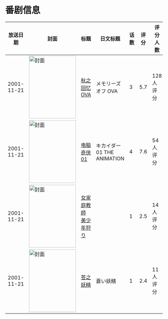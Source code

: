 # 番剧信息

|放送日期|封面|标题|日文标题|话数|评分|评分人数|
|---|---|---|---|---|---|---|
|2001-11-21|<img src="//lain.bgm.tv/pic/cover/c/74/56/23154_8XvUy.jpg" alt="封面" style="width:150px;height:200px;object-fit:cover;">|[秋之回忆 OVA](https://bangumi.tv/subject/23154)|メモリーズオフ OVA|3|5.7|128人评分|
|2001-11-21|<img src="//lain.bgm.tv/pic/cover/c/a1/ed/28238_7UdJt.jpg" alt="封面" style="width:150px;height:200px;object-fit:cover;">|[电脑奇侠 01](https://bangumi.tv/subject/28238)|キカイダー01 THE ANIMATION|4|7.6|54人评分|
|2001-11-21|<img src="/img/no_icon_subject.png" alt="封面" style="width:150px;height:200px;object-fit:cover;">|[女家庭教師 美少年狩り](https://bangumi.tv/subject/111613)||1|2.5|14人评分|
|2001-11-21|<img src="/img/no_icon_subject.png" alt="封面" style="width:150px;height:200px;object-fit:cover;">|[苍之妖精](https://bangumi.tv/subject/111850)|蒼い妖精|1|2.4|11人评分|
